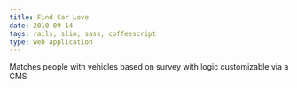 ```yaml
---
title: Find Car Love
date: 2010-09-14
tags: rails, slim, sass, coffeescript
type: web application
---
```


Matches people with vehicles based on survey with logic customizable via a CMS
